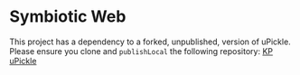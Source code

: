 Symbiotic Web
======================

This project has a dependency to a forked, unpublished, version of uPickle.
Please ensure you clone and `publishLocal` the following repository: [KP uPickle](https://github.com/kpmeen/upickle)

